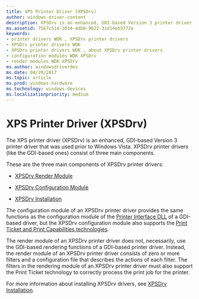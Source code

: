 ```yaml
---
title: XPS Printer Driver (XPSDrv)
author: windows-driver-content
description: XPSDrv is an enhanced, GDI-based Version 3 printer driver that was used prior to Windows Vista.
ms.assetid: 7567c514-3034-4db0-9622-31d14eb3772e
keywords:
- printer drivers WDK , XPSDrv printer drivers
- XPSDrv printer drivers WDK
- XPSDrv printer drivers WDK , about XPSDrv printer drivers
- configuration modules WDK XPSDrv
- render modules WDK XPSDrv
ms.author: windowsdriverdev
ms.date: 04/20/2017
ms.topic: article
ms.prod: windows-hardware
ms.technology: windows-devices
ms.localizationpriority: medium
---
```


# XPS Printer Driver (XPSDrv)


The XPS printer driver (XPSDrv) is an enhanced, GDI-based Version 3 printer driver that was used prior to Windows Vista. XPSDrv printer drivers (like the GDI-based ones) consist of three main components.

These are the three main components of XPSDrv printer drivers:

-   [XPSDrv Render Module](xpsdrv-render-module.md)

-   [XPSDrv Configuration Module](xpsdrv-configuration-module.md)

-   [XPSDrv Installation](xpsdrv-installation.md)

The configuration module of an XPSDrv printer driver provides the same functions as the configuration module of the [Printer Interface DLL](printer-interface-dll.md) of a GDI-based driver, but the XPSDrv configuration module also supports the [Print Ticket and Print Capabilities technologies](print-ticket-and-print-capabilities-technologies.md).

The render module of an XPSDrv printer driver does not, necessarily, use the GDI-based rendering functions of a GDI-based printer driver. Instead, the render module of an XPSDrv printer driver consists of zero or more filters and a configuration file that describes the actions of each filter. The filters in the rendering module of an XPSDrv printer driver must also support the Print Ticket technology to correctly process the print job for the printer.

For more information about installing XPSDrv drivers, see [XPSDrv Installation](xpsdrv-installation.md).

 

 




